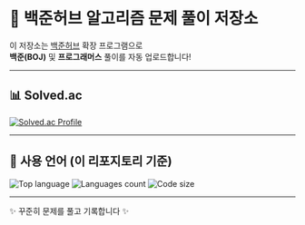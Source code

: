 # 📝 백준허브 알고리즘 문제 풀이 저장소

이 저장소는 [백준허브](https://github.com/BaekjoonHub/BaekjoonHub) 확장 프로그램으로  
**백준(BOJ)** 및 **프로그래머스** 풀이를 자동 업로드합니다!  

---

## 📊 Solved.ac
[![Solved.ac Profile](http://mazassumnida.wtf/api/v2/generate_badge?boj=gudtjr1017)](https://solved.ac/gudtjr1017)

---

## 🔧 사용 언어 (이 리포지토리 기준)
![Top language](https://img.shields.io/github/languages/top/pro660/BaekJoon)
![Languages count](https://img.shields.io/github/languages/count/pro660/BaekJoon)
![Code size](https://img.shields.io/github/languages/code-size/pro660/BaekJoon)

<!-- 아래 마커는 (선택) GitHub Actions로 자동 갱신되는 표 자리 -->
<!-- LANGUAGES-START -->
<!-- LANGUAGES-END -->

---

✨ 꾸준히 문제를 풀고 기록합니다 ✨
